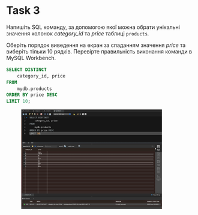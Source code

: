# Task 3

Напишіть SQL команду, за допомогою якої можна обрати унікальні значення колонок _category\_id_ та _price_ таблиці `products`_._

Оберіть порядок виведення на екран за спаданням значення _price_ та виберіть тільки 10 рядків. Перевірте правильність виконання команди в MySQL Workbench.

```sql
SELECT DISTINCT
    category_id, price
FROM
    mydb.products
ORDER BY price DESC
LIMIT 10;
```

<figure><img src="../.gitbook/assets/task-3.01.jpg" alt="" width="375"><figcaption></figcaption></figure>
